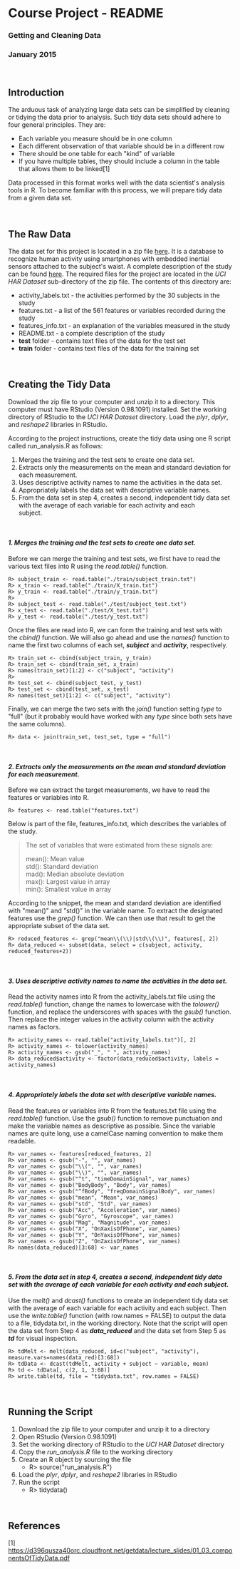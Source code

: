 # Course Project - README
### Getting and Cleaning Data
### January 2015
   
<br>

## Introduction

The arduous task of analyzing large data sets can be simplified by cleaning or tidying the data prior to analysis.  Such tidy data sets should adhere to four general principles.  They are:

- Each variable you measure should be in one column
- Each different observation of that variable should be in a different row
- There should be one table for each "kind" of variable
- If you have multiple tables, they should include a column in the table that allows them to be linked[1]

Data processed in this format works well with the data scientist's analysis tools in R.  To become familiar with this process, we will prepare tidy data from a given data set.

<br>

## The Raw Data

The data set for this project is located in a zip file [here](https://d396qusza40orc.cloudfront.net/getdata%2Fprojectfiles%2FUCI%20HAR%20Dataset.zip).  It is a database to recognize human activity using smartphones with embedded inertial sensors attached to the subject's waist.  A complete description of the study can be found [here](http://archive.ics.uci.edu/ml/datasets/Human+Activity+Recognition+Using+Smartphones).  The required files for the project are located in the *UCI HAR Dataset* sub-directory of the zip file.  The contents of this directory are:

- activity_labels.txt - the activities performed by the 30 subjects in the study
- features.txt - a list of the 561 features or variables recorded during the study
- features_info.txt - an explanation of the variables measured in the study
- README.txt - a complete description of the study
- **test** folder - contains text files of the data for the test set
- **train** folder - contains text files of the data for the training set

<br>

## Creating the Tidy Data

Download the zip file to your computer and unzip it to a directory.  This computer must have RStudio (Version 0.98.1091) installed.  Set the working directory of RStudio to the *UCI HAR Dataset* directory.  Load the *plyr*, *dplyr*, and *reshape2* libraries in RStudio.

According to the project instructions, create the tidy data using one R script called run_analysis.R as follows: 

1. Merges the training and the test sets to create one data set.
2. Extracts only the measurements on the mean and standard deviation for each measurement.
3. Uses descriptive activity names to name the activities in the data set.
4. Appropriately labels the data set with descriptive variable names.
5. From the data set in step 4, creates a second, independent tidy data set with the average of each variable for each activity and each  
subject.

<br>

#### *1. Merges the training and the test sets to create one data set.*

Before we can merge the training and test sets, we first have to read the various text files into R using the *read.table()* function.

```
R> subject_train <- read.table("./train/subject_train.txt")
R> x_train <- read.table("./train/X_train.txt")
R> y_train <- read.table("./train/y_train.txt")
R>
R> subject_test <- read.table("./test/subject_test.txt")
R> x_test <- read.table("./test/X_test.txt")
R> y_test <- read.table("./test/y_test.txt")
```

Once the files are read into R, we can form the training and test sets with the *cbind()* function.  We will also go ahead and use the *names()* function to name the first two columns of each set, ***subject*** and ***activity***, respectively.

```
R> train_set <- cbind(subject_train, y_train)
R> train_set <- cbind(train_set, x_train)
R> names(train_set)[1:2] <- c("subject", "activity")
R> 
R> test_set <- cbind(subject_test, y_test)
R> test_set <- cbind(test_set, x_test)
R> names(test_set)[1:2] <- c("subject", "activity")
```

Finally, we can merge the two sets with the *join()* function setting *type* to "full" (but it probably would have worked with any *type* since both sets have the same columns).

```
R> data <- join(train_set, test_set, type = "full")
```

<br>

#### *2. Extracts only the measurements on the mean and standard deviation for each measurement.*

Before we can extract the target measurements, we have to read the features or variables into R.

```
R> features <- read.table("features.txt")
```

Below is part of the file, features_info.txt, which describes the variables of the study.

> The set of variables that were estimated from these signals are: 
>
> mean(): Mean value  
> std(): Standard deviation  
> mad(): Median absolute deviation   
> max(): Largest value in array  
> min(): Smallest value in array  

According to the snippet, the mean and standard deviation are identified with "mean()" and "std()" in the variable name.  To extract the designated features use the *grep()* function.  We can then use that result to get the appropriate subset of the data set.

```
R> reduced_features <- grep("mean\\(\\)|std\\(\\)", features[, 2])
R> data_reduced <- subset(data, select = c(subject, activity, reduced_features+2))
```

<br>

#### *3. Uses descriptive activity names to name the activities in the data set.*

Read the activity names into R from the activity_labels.txt file using the *read.table()* function, change the names to lowercase with the *tolower()* function, and replace the underscores with spaces with the *gsub()* function.  Then replace the integer values in the activity column with the activity names as factors.

```
R> activity_names <- read.table("activity_labels.txt")[, 2]
R> activity_names <- tolower(activity_names)
R> activity_names <- gsub("_", " ", activity_names)
R> data_reduced$activity <- factor(data_reduced$activity, labels = activity_names)
```

<br>

#### *4. Appropriately labels the data set with descriptive variable names.*

Read the features or variables into R from the features.txt file using the *read.table()* function.  Use the *gsub()* function to remove punctuation and make the variable names as descriptive as possible.  Since the variable names are quite long, use a camelCase naming convention to make them readable.

```
R> var_names <- features[reduced_features, 2]
R> var_names <- gsub("-", "", var_names)
R> var_names <- gsub("\\(", "", var_names)
R> var_names <- gsub("\\)", "", var_names)
R> var_names <- gsub("^t", "timeDomainSignal", var_names)
R> var_names <- gsub("BodyBody", "Body", var_names)
R> var_names <- gsub("^fBody", "freqDomainSignalBody", var_names)
R> var_names <- gsub("mean", "Mean", var_names)
R> var_names <- gsub("std", "Std", var_names)
R> var_names <- gsub("Acc", "Acceleration", var_names)
R> var_names <- gsub("Gyro", "Gyroscope", var_names)
R> var_names <- gsub("Mag", "Magnitude", var_names)
R> var_names <- gsub("X", "OnXaxisOfPhone", var_names)
R> var_names <- gsub("Y", "OnYaxisOfPhone", var_names)
R> var_names <- gsub("Z", "OnZaxisOfPhone", var_names)  
R> names(data_reduced)[3:68] <- var_names
```

<br>

#### *5. From the data set in step 4, creates a second, independent tidy data set with the average of each variable for each activity and each subject.*

Use the *melt()* and *dcast()* functions to create an independent tidy data set with the average of each variable for each activity and each subject.  Then use the *write.table()* function (with row.names = FALSE) to output the data to a file, tidydata.txt, in the working directory.  Note that the script will open the data set from Step 4 as ***data_reduced*** and the data set from Step 5 as ***td*** for visual inspection.

```
R> tdMelt <- melt(data_reduced, id=c("subject", "activity"), measure.vars=names(data_red)[3:68])
R> tdData <- dcast(tdMelt, activity + subject ~ variable, mean)
R> td <- tdData[, c(2, 1, 3:68)]
R> write.table(td, file = "tidydata.txt", row.names = FALSE)
```
<br>

## Running the Script

1. Download the zip file to your computer and unzip it to a directory
2. Open RStudio (Version 0.98.1091)
3. Set the working directory of RStudio to the *UCI HAR Dataset* directory
4. Copy the *run_analysis.R* file to the working directory
5. Create an R object by sourcing the file
     + R> source("run_analysis.R")
6. Load the *plyr*, *dplyr*, and *reshape2* libraries in RStudio
7. Run the script
     + R> tidydata()

<br>

## References

[1] https://d396qusza40orc.cloudfront.net/getdata/lecture_slides/01_03_componentsOfTidyData.pdf


